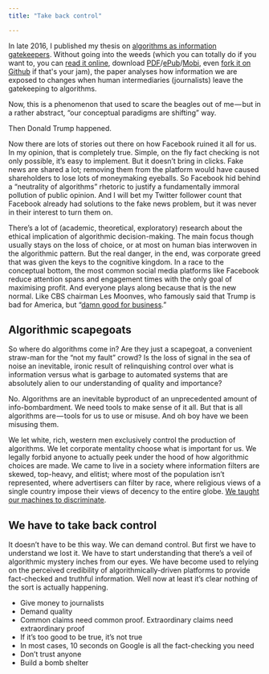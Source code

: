 ```yaml
---
title: "Take back control"

---
```


In late 2016, I published my thesis on [algorithms as information gatekeepers](https://www.gitbook.com/book/tingeber/the-new-gatekeepers/details). Without going into the weeds (which you can totally do if you want to, you can [read it online](https://tingeber.gitbooks.io/the-new-gatekeepers/content/), download [PDF](https://www.gitbook.com/download/pdf/book/tingeber/the-new-gatekeepers)/[ePub](https://www.gitbook.com/download/epub/book/tingeber/the-new-gatekeepers)/[Mobi](https://www.gitbook.com/download/mobi/book/tingeber/the-new-gatekeepers), even [fork it on Github](https://github.com/tingeber/the-new-gatekeepers) if that's your jam), the paper analyses how information we are exposed to changes when human intermediaries (journalists) leave the gatekeeping to algorithms.

Now, this is a phenomenon that used to scare the beagles out of me — but in a rather abstract, “our conceptual paradigms are shifting” way.

Then Donald Trump happened.

Now there are lots of stories out there on how Facebook ruined it all for us. In my opinion, that is completely true. Simple, on the fly fact checking is not only possible, it’s easy to implement. But it doesn’t bring in clicks. Fake news are shared a lot; removing them from the platform would have caused shareholders to lose lots of moneymaking eyeballs. So Facebook hid behind a “neutrality of algorithms” rhetoric to justify a fundamentally immoral pollution of public opinion. And I will bet my Twitter follower count that Facebook already had solutions to the fake news problem, but it was never in their interest to turn them on.

There’s a lot of (academic, theoretical, exploratory) research about the ethical implication of algorithmic decision-making. The main focus though usually stays on the loss of choice, or at most on human bias interwoven in the algorithmic pattern. But the real danger, in the end, was corporate greed that was given the keys to the cognitive kingdom. In a race to the conceptual bottom, the most common social media platforms like Facebook reduce attention spans and engagement times with the only goal of maximising profit. And everyone plays along because that is the new normal. Like CBS chairman Les Moonves, who famously said that Trump is bad for America, but “[damn good for business](http://fortune.com/2016/03/01/les-moonves-cbs-trump/).”

## Algorithmic scapegoats

So where do algorithms come in? Are they just a scapegoat, a convenient straw-man for the “not my fault” crowd? Is the loss of signal in the sea of noise an inevitable, ironic result of relinquishing control over what is information versus what is garbage to automated systems that are absolutely alien to our understanding of quality and importance? 

No. Algorithms are an inevitable byproduct of an unprecedented amount of info-bombardment. We need tools to make sense of it all. But that is all algorithms are — tools for us to use or misuse. And oh boy have we been misusing them.

We let white, rich, western men exclusively control the production of algorithms. We let corporate mentality choose what is important for us. We legally forbid anyone to actually peek under the hood of how algorithmic choices are made. We came to live in a society where information filters are skewed, top-heavy, and elitist; where most of the population isn’t represented, where advertisers can filter by race, where religious views of a single country impose their views of decency to the entire globe. [We taught our machines to discriminate](http://www.fordfoundation.org/ideas/equals-change-blog/posts/can-computers-be-racist-big-data-inequality-and-discrimination/).


## We have to take back control 

It doesn’t have to be this way. We can demand control. But first we have to understand we lost it. We have to start understanding that there’s a veil of algorithmic mystery inches from our eyes. We have become used to relying on the perceived credibility of algorithmically-driven platforms to provide fact-checked and truthful information. Well now at least it’s clear nothing of the sort is actually happening.

- Give money to journalists
- Demand quality
- Common claims need common proof. Extraordinary claims need extraordinary proof
- If it’s too good to be true, it’s not true
- In most cases, 10 seconds on Google is all the fact-checking you need
- Don’t trust anyone
- Build a bomb shelter

